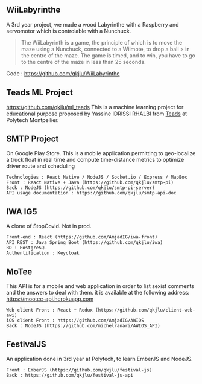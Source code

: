 ## WiiLabyrinthe

A 3rd year project, we made a wood Labyrinthe with a Raspberry and servomotor which is controlable with a Nunchuck.
> The WiiLabyrinth is a game, the principle of which is to move the maze using a Nunchuck, connected to a Wiimote, to drop a ball > in the centre of the maze. The game is timed, and to win, you have to go to the centre of the maze in less than 25 seconds.

Code : https://github.com/qkjlu/WiiLabyrinthe

## Teads ML Project
https://github.com/qkjlu/ml_teads
This is a machine learning project for educational purpose proposed by Yassine IDRISSI RHALBI from [Teads](https://www.teads.com/) at Polytech Montpellier.

## SMTP Project
On Google Play Store.
This is a mobile application permitting to geo-localize a truck float in real time and compute time-distance metrics to optimize driver route and scheduling

```
Technologies : React Native / NodeJS / Socket.io / Express / MapBox
Front : React Native + Java (https://github.com/qkjlu/smtp-pi) 
Back : NodeJS (https://github.com/qkjlu/smtp-pi-server)
API usage documentation : https://github.com/qkjlu/smtp-api-doc
```

## IWA IG5
A clone of StopCovid. Not in prod.

```
Front-end : React (https://github.com/AmjadIG/iwa-front)
API REST : Java Spring Boot (https://github.com/qkjlu/iwa)
BD : PostgreSQL
Authentification : Keycloak
```

## MoTee
This API is for a mobile and web application in order to list sexist comments and the answers to deal with them.
it is available at the following address: https://mootee-api.herokuapp.com

```
Web client Front : React + Redux (https://github.com/qkjlu/client-web-awi)
iOS client Front : https://github.com/AmjadIG/AWIOS
Back : NodeJS (https://github.com/michelranari/AWIOS_API)
```

## FestivalJS
An application done in 3rd year at Polytech, to learn EmberJS and NodeJS.

```
Front : EmberJS (https://github.com/qkjlu/festival-js)
Back : https://github.com/qkjlu/festival-js-api
```
